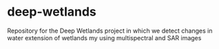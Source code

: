 # deep-wetlands
Repository for the Deep Wetlands project in which we detect changes in water extension of wetlands my using multispectral and SAR images
